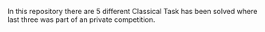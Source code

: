 In this repository there are 5 different Classical Task has been solved where last three was part of an private competition.
